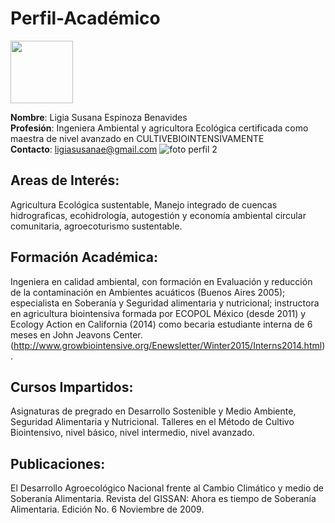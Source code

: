 # Perfil-Académico

<img src="https://user-images.githubusercontent.com/111821585/187286949-812ff0a5-a2a0-451d-86b7-251b23b4c142.jpg" width="100" height="100" />

**Nombre**: Ligia Susana Espinoza Benavides  
**Profesión**: Ingeniera Ambiental y agricultora Ecológica  certificada como maestra de nivel avanzado en CULTIVEBIOINTENSIVAMENTE  
**Contacto**: ligiasusanae@gmail.com
![foto perfil 2](https://user-images.githubusercontent.com/111821585/187013030-e9f1e49c-0c4d-4d92-884a-6a44ad6f47df.jpeg)
## Areas de Interés:  
Agricultura Ecológica sustentable, Manejo integrado de cuencas hidrograficas, ecohidrología, autogestión y economía ambiental circular comunitaria, agroecoturismo sustentable.
## Formación Académica:  
Ingeniera en calidad ambiental, con formación en Evaluación y reducción de la contaminación en Ambientes acuáticos (Buenos Aires 2005); especialista en Soberanía y Seguridad alimentaria y nutricional; instructora en agricultura biointensiva formada por ECOPOL México (desde 2011) y Ecology Action en California (2014) como becaria estudiante interna de 6 meses en John Jeavons Center.  (http://www.growbiointensive.org/Enewsletter/Winter2015/Interns2014.html). 
## Cursos Impartidos:  
Asignaturas de pregrado en Desarrollo Sostenible y Medio Ambiente, Seguridad Alimentaria y Nutricional. Talleres en el Método de Cultivo Biointensivo, nivel básico, nivel intermedio, nivel avanzado.
## Publicaciones:  
El Desarrollo Agroecológico Nacional frente al Cambio Climático y medio  de Soberanía Alimentaria.  Revista del GISSAN: Ahora es tiempo de Soberanía Alimentaria. Edición No. 6 Noviembre de 2009.
